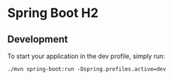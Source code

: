 # Spring Boot H2  

## Development

To start your application in the dev profile, simply run:

    ./mvn spring-boot:run -Dspring.profiles.active=dev 
